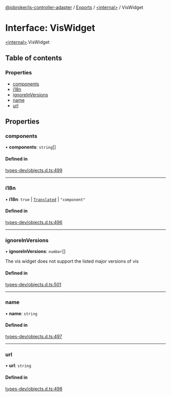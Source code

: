 [@iobroker/js-controller-adapter](../README.md) / [Exports](../modules.md) / [\<internal\>](../modules/internal_.md) / VisWidget

# Interface: VisWidget

[\<internal\>](../modules/internal_.md).VisWidget

## Table of contents

### Properties

- [components](internal_.VisWidget.md#components)
- [i18n](internal_.VisWidget.md#i18n)
- [ignoreInVersions](internal_.VisWidget.md#ignoreinversions)
- [name](internal_.VisWidget.md#name)
- [url](internal_.VisWidget.md#url)

## Properties

### components

• **components**: `string`[]

#### Defined in

[types-dev/objects.d.ts:499](https://github.com/ioBroker/ioBroker.js-controller/blob/3fe17c22/packages/types-dev/objects.d.ts#L499)

___

### i18n

• **i18n**: ``true`` \| [`Translated`](../modules/internal_.md#translated) \| ``"component"``

#### Defined in

[types-dev/objects.d.ts:496](https://github.com/ioBroker/ioBroker.js-controller/blob/3fe17c22/packages/types-dev/objects.d.ts#L496)

___

### ignoreInVersions

• **ignoreInVersions**: `number`[]

The vis widget does not support the listed major versions of vis

#### Defined in

[types-dev/objects.d.ts:501](https://github.com/ioBroker/ioBroker.js-controller/blob/3fe17c22/packages/types-dev/objects.d.ts#L501)

___

### name

• **name**: `string`

#### Defined in

[types-dev/objects.d.ts:497](https://github.com/ioBroker/ioBroker.js-controller/blob/3fe17c22/packages/types-dev/objects.d.ts#L497)

___

### url

• **url**: `string`

#### Defined in

[types-dev/objects.d.ts:498](https://github.com/ioBroker/ioBroker.js-controller/blob/3fe17c22/packages/types-dev/objects.d.ts#L498)

